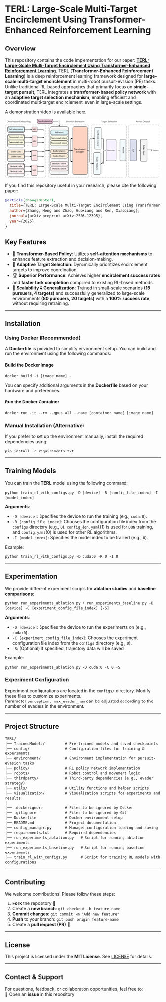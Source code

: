 ﻿
# **TERL: Large-Scale Multi-Target Encirclement Using Transformer-Enhanced Reinforcement Learning**  

## **Overview**  
This repository contains the code implementation for our paper:  [**TERL: Large-Scale Multi-Target Encirclement Using Transformer-Enhanced Reinforcement Learning**](https://arxiv.org/abs/2503.12395).
TERL (**Transformer-Enhanced Reinforcement Learning**) is a deep reinforcement learning framework designed for **large-scale multi-target encirclement** in multi-robot pursuit-evasion (PE) tasks. Unlike traditional RL-based approaches that primarily focus on **single-target pursuit**, TERL integrates a **transformer-based policy network** with an **adaptive target selection mechanism**, enabling efficient and coordinated multi-target encirclement, even in large-scale settings.  

A demonstration video is available [here](https://youtu.be/niYCRtdcDs0?si=G6p_a9j2fI6LzS4r).

![TERL Network Architecture.png](TERL%20Network%20Architecture.png)

If you find this repository useful in your research, please cite the following paper:
```bibtex
@article{zhang2025terl,
  title={TERL: Large-Scale Multi-Target Encirclement Using Transformer-Enhanced Reinforcement Learning},
  author={Zhang, Heng and Zhao, Guoxiang and Ren, Xiaoqiang},
  journal={arXiv preprint arXiv:2503.12395},
  year={2025}
}
```
## **Key Features**
- 🚀 **Transformer-Based Policy**: Utilizes **self-attention mechanisms** to enhance feature extraction and decision-making.  
- 🎯 **Adaptive Target Selection**: Dynamically prioritizes encirclement targets to improve coordination.  
- 🏆 **Superior Performance**: Achieves higher **encirclement success rates** and **faster task completion** compared to existing RL-based methods.  
- 🔄 **Scalability & Generalization**: Trained in small-scale scenarios **(15 pursuers, 4 targets)** and successfully generalized to large-scale environments **(80 pursuers, 20 targets)** with a **100% success rate**, without requiring retraining.  

---

## **Installation**  
### **Using Docker (Recommended)**  
A **Dockerfile** is provided to simplify environment setup. You can build and run the environment using the following commands:

#### **Build the Docker Image**  
```shell
docker build -t [image_name] .
```
You can specify additional arguments in the **Dockerfile** based on your hardware and preferences.

#### **Run the Docker Container**  
```shell
docker run -it --rm --gpus all --name [container_name] [image_name]
```

### **Manual Installation (Alternative)**  
If you prefer to set up the environment manually, install the required dependencies using:
```shell
pip install -r requirements.txt
```

---

## **Training Models**  
You can train the **TERL** model using the following command:

```shell
python train_rl_with_configs.py -D [device] -R [config_file_index] -I [model_index]
```
**Arguments**:  
- `-D [device]`: Specifies the device to run the training (e.g., `cuda:0`).  
- `-R [config_file_index]`: Chooses the configuration file index from the `configs` directory (e.g., `0`). `config_dqn.yaml`(1) is used for `DQN` training, and `config.yaml`(0) is used for other RL algorithms.
- `-I [model_index]`: Specifies the model index to be trained (e.g., `0`).  

Example:
```shell
python train_rl_with_configs.py -D cuda:0 -R 0 -I 0
```

---

## **Experimentation**  
We provide different experiment scripts for **ablation studies** and **baseline comparisons**:

```shell
python run_experiments_ablation.py / run_experiments_baseline.py -D [device] -C [experiment_config_file_index] [-S]
```
**Arguments**:  
- `-D [device]`: Specifies the device to run the experiments on (e.g., `cuda:0`).  
- `-C [experiment_config_file_index]`: Chooses the experiment configuration file index from the `configs` directory (e.g., `0`).  
- `-S`: (Optional) If specified, trajectory data will be saved.  

Example:
```shell
python run_experiments_ablation.py -D cuda:0 -C 0 -S
```

### **Experiment Configuration**
Experiment configurations are located in the `configs/` directory. Modify these files to customize experiments.  
Parameter `perception: max_evader_num` can be adjusted according to the number of evaders in the environment.

---

## **Project Structure**  
```
TERL/
│── TrainedModels/         # Pre-trained models and saved checkpoints
│── config/                # Configuration files for training & experiments
│── environment/           # Environment implementation for pursuit-evasion tasks
│── policy/                # RL policy network implementation
│── robots/                # Robot control and movement logic
│── thirdparty/            # Third-party dependencies (e.g., evader strategy)
│── utils/                 # Utility functions and helper scripts
│── visualization/         # Visualization scripts for experiments and results
│
│── .dockerignore          # Files to be ignored by Docker
│── .gitignore             # Files to be ignored by Git
│── Dockerfile             # Docker environment setup
│── README.md              # Project documentation
│── config_manager.py      # Manages configuration loading and saving
│── requirements.txt       # Required dependencies
│── run_experiments_ablation.py   # Script for running ablation experiments
│── run_experiments_baseline.py   # Script for running baseline experiments
│── train_rl_with_configs.py      # Script for training RL models with configurations

```

---


## **Contributing**  
We welcome contributions! Please follow these steps:  
1. **Fork** the repository 🍴  
2. Create a **new branch**: `git checkout -b feature-name`  
3. **Commit changes**: `git commit -m "Add new feature"`  
4. **Push** to your branch: `git push origin feature-name`  
5. Create a **pull request (PR)** 📩  

---

## **License**  
This project is licensed under the **MIT License**. See [LICENSE](LICENSE) for details.

---

## **Contact & Support**  
For questions, feedback, or collaboration opportunities, feel free to:  
📌 Open an **issue** in this repository  
